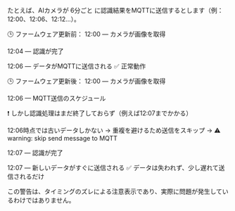 
たとえば、AIカメラが 6分ごと に認識結果をMQTTに送信するとします（例：12:00、12:06、12:12...）。

🕒 ファームウェア更新前：
12:00 — カメラが画像を取得

12:04 — 認識が完了

12:06 — データがMQTTに送信される
✅ 正常動作

🕒 ファームウェア更新後：
12:00 — カメラが画像を取得

12:06 — MQTT送信のスケジュール

❗ しかし認識処理はまだ終了しておらず（例えば12:07までかかる）

12:06時点では古いデータしかない → 重複を避けるため送信をスキップ → ⚠️ warning: skip send message to MQTT

12:07 — 認識が完了

12:07 — 新しいデータがすぐに送信される
✅ データは失われず、少し遅れて送信されるだけ

この警告は、タイミングのズレによる注意表示であり、実際に問題が発生しているわけではありません。

